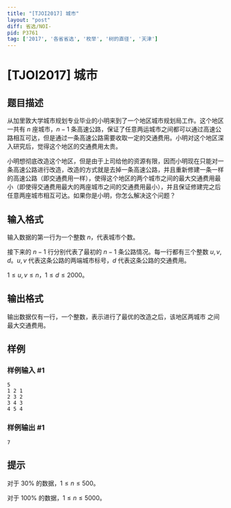 ```yaml
---
title: "[TJOI2017] 城市"
layout: "post"
diff: 省选/NOI-
pid: P3761
tag: ['2017', '各省省选', '枚举', '树的直径', '天津']
---
```

# [TJOI2017] 城市
## 题目描述

从加里敦大学城市规划专业毕业的小明来到了一个地区城市规划局工作。这个地区一共有 $n$ 座城市，$n-1$ 条高速公路，保证了任意两运城市之间都可以通过高速公路相互可达，但是通过一条高速公路需要收取一定的交通费用。小明对这个地区深入研究后，觉得这个地区的交通费用太贵。

小明想彻底改造这个地区，但是由于上司给他的资源有限，因而小明现在只能对一条高速公路进行改造，改造的方式就是去掉一条高速公路，并且重新修建一条一样的高速公路（即交通费用一样），使得这个地区的两个城市之间的最大交通费用最小（即使得交通费用最大的两座城市之间的交通费用最小），并且保证修建完之后任意两座城市相互可达。如果你是小明，你怎么解决这个问题？

## 输入格式

输入数据的第一行为一个整数 $n$，代表城市个数。

接下来的 $n - 1$ 行分别代表了最初的 $n-1$ 条公路情况。每一行都有三个整数 $u,v,d$。$u,v$ 代表这条公路的两端城市标号，$d$ 代表这条公路的交通费用。

$1 \leq u,v \leq n$，$1\leq d \leq 2000$。

## 输出格式

输出数据仅有一行，一个整数，表示进行了最优的改造之后，该地区两城市 之间最大交通费用。

## 样例

### 样例输入 #1
```
5
1 2 1
2 3 2
3 4 3
4 5 4
```
### 样例输出 #1
```
7
```
## 提示

对于 $30\%$ 的数据，$1\leq n\leq 500$。

对于 $100\%$ 的数据，$1\leq n\leq 5000$。

